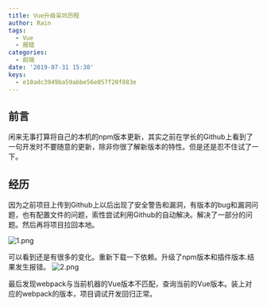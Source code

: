 ```yaml
---
title: Vue升级采坑历程
author: Rain
tags:
  - Vue
  - 报错
categories:
  - 前端
date: '2019-07-31 15:30'
keys: 
  - e10adc3949ba59abbe56e057f20f883e
---
```


<Boxx/>

## 前言

闲来无事打算将自己的本机的npm版本更新，其实之前在学长的Github上看到了一句开发时不要随意的更新，除非你很了解新版本的特性。但是还是忍不住试了一下。

## 经历

因为之前项目上传到Github上以后出现了安全警告和漏洞，有版本的bug和漏洞问题，也有配置文件的问题，索性尝试利用Github的自动解决。解决了一部分的问题。然后再将项目拉回本地。

![1.png](https://i.loli.net/2019/08/17/aSTiG6RMEj3Zch8.png)

可以看到还是有很多的变化。重新下载一下依赖。升级了npm版本和插件版本.结果发生报错。
![2.png](https://i.loli.net/2019/08/17/3AuI1aFkPf6pmW5.png)

最后发现webpack与当前机器的Vue版本不匹配，查询当前的Vue版本。装上对应的webpack的版本，项目调试开发回归正常。
